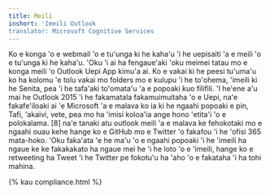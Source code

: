 ```yaml
---
title: Meili
inshort: 'Imeili Outlook
translator: Microsoft Cognitive Services
---
```


Ko e konga 'o e webmail 'o e tu'unga ki he kaha'u 'i he uepisaiti 'a e meili 'o e tu'unga ki he kaha'u. 'Oku 'i ai ha fengaue'aki 'oku meimei tatau mo e konga meili 'o Outlook Uepi App kimu'a ai. Ko e vakai ki he peesi tu'uma'u ko ha kolomu 'e tolu vakai mo folders mo e kulupu 'i he to'ohema, 'imeili ki he Senita, pea 'i he tafa'aki to'omata'u 'a e popoaki kuo filifili. 'I he'ene a'u mai he Outlook 2015 'i he fakamatala fakamuimuitaha 'o e Uepi, na'e fakafe'iloaki ai 'e Microsoft 'a e malava ko ia ki he ngaahi popoaki e pin, Tafi, 'akaivi, vete, pea mo ha 'imisi koloa'ia ange hono 'etita'i 'o e polokalama. [8] na'e tanaki atu outlook meili 'a e malava ke fehokotaki mo e ngaahi ouau kehe hange ko e GitHub mo e Twitter 'o fakafou 'i he 'ofisi 365 mata-hoko. 'Oku faka'ata 'e he ma'u 'o e ngaahi popoaki 'i he 'imeili ha ngaue ke ke fakakakato ha ngaue mei he 'i he loto 'o e 'imeili, hange ko e retweeting ha Tweet 'i he Twitter pe fokotu'u ha 'aho 'o e fakataha 'i ha tohi mahina. 

{% kau compliance.html %}



